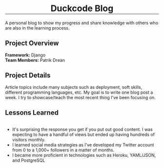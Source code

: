 <h1 align="center" style="border-bottom: 3px solid #a8aeb7"> Duckcode Blog</h1>
A personal blog to show my progress and share knowledge with others who are also in the learning process.

## Project Overview
**Framework:** Django <br/>
**Team Members:** Patrik Drean<br/>

## Project Details
Article topics include many subjects such as deployment, soft skills, different programming languages, etc. My goal is to write one blog post a week. I try to showcase/teach the most recent thing I've been focusing on.

## Lessons Learned 
<ul>  
  <li>It's surprising the response you get if you put out good content. I was expecting to have a handful of views but ended up having hundreds of visitors monthly.</li>
  <li>I learned social media strategies as I've developed my Twitter account from 0 to a 1,000+ followers in a matter of months.</li>
  <li>I became more proficient in technologies such as Heroku, YAML/JSON, and PostgreSQL</li>
</ul>



